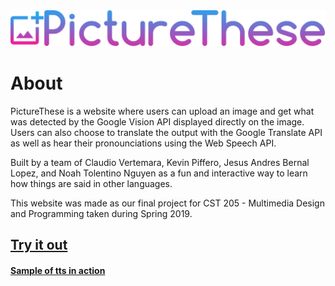 <a href="https://picturethese.herokuapp.com/">
    <img src="https://github.com/NoahTN/PictureThese/blob/master/static/images/logo.png">
</a>

# About
PictureThese is a website where users can upload an image and get what was detected by the Google Vision API displayed directly on the image. Users can also choose to translate the output with the Google Translate API as well as hear their pronounciations using the Web Speech API.

Built by a team of Claudio Vertemara, Kevin Piffero, Jesus Andres Bernal Lopez, and Noah Tolentino Nguyen as a fun and interactive way to learn how things are said in other languages. 

This website was made as our final project for CST 205 - Multimedia Design and Programming taken during Spring 2019.

## <a href="https://picturethese.herokuapp.com/">Try it out</a>

#### <a href="https://streamable.com/jcaaf">Sample of tts in action</a>
